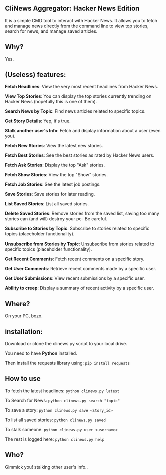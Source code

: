 ## CliNews Aggregator: Hacker News Edition
It is a simple CMD tool to interact with Hacker News. It allows you to fetch and manage news directly from the command line to view top stories, search for news, and manage saved articles.

## Why?
Yes.

## (Useless) features:
**Fetch Headlines**: View the very most recent headlines from Hacker News.

**View Top Stories**: You can display the top stories currently trending on Hacker News (hopefully this is one of them).

**Search News by Topic**: Find news articles related to specific topics.

**Get Story Details**: Yep, it's true.

**Stalk another user's Info**: Fetch and display information about a user (even you).

**Fetch New Stories**: View the latest new stories.

**Fetch Best Stories**: See the best stories as rated by Hacker News users.

**Fetch Ask Stories**: Display the top "Ask" stories.

**Fetch Show Stories**: View the top "Show" stories.

**Fetch Job Stories**: See the latest job postings.

**Save Stories**: Save stories for later reading.

**List Saved Stories**: List all saved stories.

**Delete Saved Stories**: Remove stories from the saved list, saving too many stories can (and will) destroy your pc- Be careful.

**Subscribe to Stories by Topic**: Subscribe to stories related to specific topics (placeholder functionality).

**Unsubscribe from Stories by Topic**: Unsubscribe from stories related to specific topics (placeholder functionality).

**Get Recent Comments**: Fetch recent comments on a specific story.

**Get User Comments**: Retrieve recent comments made by a specific user.

**Get User Submissions**: View recent submissions by a specific user.

**Ability to creep**: Display a summary of recent activity by a specific user.

## Where?
On your PC, bozo.

## installation:
Download or clone the clinews.py script to your local drive.

You need to have **Python** installed.

Then install the requests library using: ```pip install requests```

## How to use

To fetch the latest headlines: ```python clinews.py latest```

To Search for News: ```python clinews.py search "topic"```

To save a story: ```python clinews.py save <story_id>```

To list all saved stories: ```python clinews.py saved```

To stalk someone: ```python clinews.py user <username>```

The rest is logged here: ```python clinews.py help```

## Who? 
Gimmick you! stalking other user's info..

